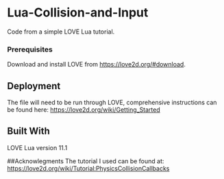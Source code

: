 # Lua-Collision-and-Input
Code from a simple LOVE Lua tutorial.

### Prerequisites
Download and install LOVE from https://love2d.org/#download. 

## Deployment
The file will need to be run through LOVE, comprehensive instructions can be found here: https://love2d.org/wiki/Getting_Started

## Built With
LOVE Lua version 11.1

##Acknowlegments
The tutorial I used can be found at: https://love2d.org/wiki/Tutorial:PhysicsCollisionCallbacks
